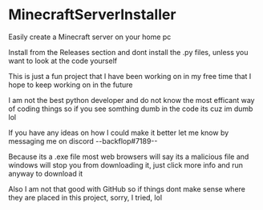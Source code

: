 # MinecraftServerInstaller
Easily create a Minecraft server on your home pc

Install from the Releases section and dont install the .py files, unless you want to look at the code yourself

  This is just a fun project that I have been working on in my free time that I hope to keep working on in the future
  
  I am not the best python developer and do not know the most efficant way of coding things so if you see somthing dumb in the code its cuz im dumb lol
 
  If you have any ideas on how I could make it better let me know by messaging me on discord --backflop#7189--
  
  Because its a .exe file most web browsers will say its a malicious file and windows will stop you from downloading it, just click more info and run anyway to download it
  
  Also I am not that good with GitHub so if things dont make sense where they are placed in this project, sorry, I tried, lol
